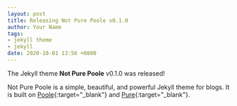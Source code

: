 ```yaml
---
layout: post
title: Releasing Not Pure Poole v0.1.0
author: Your Name
tags:
- jekyll theme
- jekyll
date: 2020-10-01 13:56 +0800
---
```

The Jekyll theme **Not Pure Poole** v0.1.0 was released!

Not Pure Poole is a simple, beautiful, and powerful Jekyll theme for blogs. It is built on [Poole](https://github.com/poole/poole){:target="_blank"} and [Pure](https://purecss.io/){:target="_blank"}.